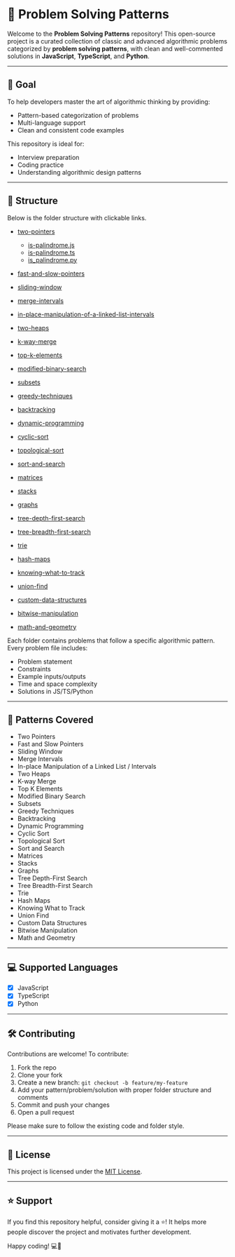 # 🧠 Problem Solving Patterns

Welcome to the **Problem Solving Patterns** repository! This open-source project is a curated collection of classic and advanced algorithmic problems categorized by **problem solving patterns**, with clean and well-commented solutions in **JavaScript**, **TypeScript**, and **Python**.

---

## 🚀 Goal

To help developers master the art of algorithmic thinking by providing:

* Pattern-based categorization of problems
* Multi-language support
* Clean and consistent code examples

This repository is ideal for:

* Interview preparation
* Coding practice
* Understanding algorithmic design patterns

---

## 📁 Structure

Below is the folder structure with clickable links. 

* [two-pointers](https://github.com/Abdulmoiz-Ahmer/problem-solving-patterns/tree/main/two-pointers)

  * [is-palindrome.js](https://github.com/Abdulmoiz-Ahmer/problem-solving-patterns/blob/main/two-pointers/is-palindrome.js)
  * [is-palindrome.ts](https://github.com/Abdulmoiz-Ahmer/problem-solving-patterns/blob/main/two-pointers/is-palindrome.ts)
  * [is_palindrome.py](https://github.com/Abdulmoiz-Ahmer/problem-solving-patterns/blob/main/two-pointers/is_palindrome.py)
* [fast-and-slow-pointers](https://github.com/Abdulmoiz-Ahmer/problem-solving-patterns/tree/main/fast-and-slow-pointers)
* [sliding-window](https://github.com/Abdulmoiz-Ahmer/problem-solving-patterns/tree/main/sliding-window)
* [merge-intervals](https://github.com/Abdulmoiz-Ahmer/problem-solving-patterns/tree/main/merge-intervals)
* [in-place-manipulation-of-a-linked-list-intervals](https://github.com/Abdulmoiz-Ahmer/problem-solving-patterns/tree/main/in-place-manipulation-of-a-linked-list-intervals)
* [two-heaps](https://github.com/Abdulmoiz-Ahmer/problem-solving-patterns/tree/main/two-heaps)
* [k-way-merge](https://github.com/Abdulmoiz-Ahmer/problem-solving-patterns/tree/main/k-way-merge)
* [top-k-elements](https://github.com/Abdulmoiz-Ahmer/problem-solving-patterns/tree/main/top-k-elements)
* [modified-binary-search](https://github.com/Abdulmoiz-Ahmer/problem-solving-patterns/tree/main/modified-binary-search)
* [subsets](https://github.com/Abdulmoiz-Ahmer/problem-solving-patterns/tree/main/subsets)
* [greedy-techniques](https://github.com/Abdulmoiz-Ahmer/problem-solving-patterns/tree/main/greedy-techniques)
* [backtracking](https://github.com/Abdulmoiz-Ahmer/problem-solving-patterns/tree/main/backtracking)
* [dynamic-programming](https://github.com/Abdulmoiz-Ahmer/problem-solving-patterns/tree/main/dynamic-programming)
* [cyclic-sort](https://github.com/Abdulmoiz-Ahmer/problem-solving-patterns/tree/main/cyclic-sort)
* [topological-sort](https://github.com/Abdulmoiz-Ahmer/problem-solving-patterns/tree/main/topological-sort)
* [sort-and-search](https://github.com/Abdulmoiz-Ahmer/problem-solving-patterns/tree/main/sort-and-search)
* [matrices](https://github.com/Abdulmoiz-Ahmer/problem-solving-patterns/tree/main/matrices)
* [stacks](https://github.com/Abdulmoiz-Ahmer/problem-solving-patterns/tree/main/stacks)
* [graphs](https://github.com/Abdulmoiz-Ahmer/problem-solving-patterns/tree/main/graphs)
* [tree-depth-first-search](https://github.com/Abdulmoiz-Ahmer/problem-solving-patterns/tree/main/tree-depth-first-search)
* [tree-breadth-first-search](https://github.com/Abdulmoiz-Ahmer/problem-solving-patterns/tree/main/tree-breadth-first-search)
* [trie](https://github.com/Abdulmoiz-Ahmer/problem-solving-patterns/tree/main/trie)
* [hash-maps](https://github.com/Abdulmoiz-Ahmer/problem-solving-patterns/tree/main/hash-maps)
* [knowing-what-to-track](https://github.com/Abdulmoiz-Ahmer/problem-solving-patterns/tree/main/knowing-what-to-track)
* [union-find](https://github.com/Abdulmoiz-Ahmer/problem-solving-patterns/tree/main/union-find)
* [custom-data-structures](https://github.com/Abdulmoiz-Ahmer/problem-solving-patterns/tree/main/custom-data-structures)
* [bitwise-manipulation](https://github.com/Abdulmoiz-Ahmer/problem-solving-patterns/tree/main/bitwise-manipulation)
* [math-and-geometry](https://github.com/Abdulmoiz-Ahmer/problem-solving-patterns/tree/main/math-and-geometry)

Each folder contains problems that follow a specific algorithmic pattern. Every problem file includes:

* Problem statement
* Constraints
* Example inputs/outputs
* Time and space complexity
* Solutions in JS/TS/Python

---

## 🧹 Patterns Covered

* Two Pointers
* Fast and Slow Pointers
* Sliding Window
* Merge Intervals
* In-place Manipulation of a Linked List / Intervals
* Two Heaps
* K-way Merge
* Top K Elements
* Modified Binary Search
* Subsets
* Greedy Techniques
* Backtracking
* Dynamic Programming
* Cyclic Sort
* Topological Sort
* Sort and Search
* Matrices
* Stacks
* Graphs
* Tree Depth-First Search
* Tree Breadth-First Search
* Trie
* Hash Maps
* Knowing What to Track
* Union Find
* Custom Data Structures
* Bitwise Manipulation
* Math and Geometry

---

## 💻 Supported Languages

* [x] JavaScript
* [x] TypeScript
* [x] Python

---

## 🛠️ Contributing

Contributions are welcome! To contribute:

1. Fork the repo
2. Clone your fork
3. Create a new branch: `git checkout -b feature/my-feature`
4. Add your pattern/problem/solution with proper folder structure and comments
5. Commit and push your changes
6. Open a pull request

Please make sure to follow the existing code and folder style.

---

## 📜 License

This project is licensed under the [MIT License](LICENSE).

---

## ⭐️ Support

If you find this repository helpful, consider giving it a ⭐️! It helps more people discover the project and motivates further development.

Happy coding! 💻🚀
